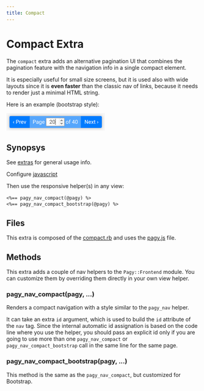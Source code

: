 ```yaml
---
title: Compact
---
```

# Compact Extra

The `compact` extra adds an alternative pagination UI that combines the pagination feature with the navigation info in a single compact element.

It is especially useful for small size screens, but it is used also with wide layouts since it is __even faster__ than the classic nav of links, because it needs to render just a minimal HTML string.

Here is an example (bootstrap style):

![pagy-compact](../assets/images/pagy-compact-g.png)

## Synopsys

See [extras](../extras.md) for general usage info.

Configure [javascript](../extras.md#javascript)

Then use the responsive helper(s) in any view:

```erb
<%== pagy_nav_compact(@pagy) %>
<%== pagy_nav_compact_bootstrap(@pagy) %>
```

## Files

This extra is composed of the [compact.rb](https://github.com/ddnexus/pagy/blob/master/lib/pagy/extras/compact.rb)  and uses the [pagy.js](https://github.com/ddnexus/pagy/blob/master/lib/pagy/extras/javascripts/pagy.js) file.

## Methods

This extra adds a couple of nav helpers to the `Pagy::Frontend` module. You can customize them by overriding them directly in your own view helper.

### pagy_nav_compact(pagy, ...)

Renders a compact navigation with a style similar to the `pagy_nav` helper.

It can take an extra `id` argument, which is used to build the `id` attribute of the `nav` tag. Since the internal automatic id assignation is based on the code line where you use the helper, you should pass an explicit id only if you are going to use more than one `pagy_nav_compact` or `pagy_nav_compact_bootstrap` call in the same line for the same page.

### pagy_nav_compact_bootstrap(pagy, ...)

This method is the same as the `pagy_nav_compact`, but customized for Bootstrap.
